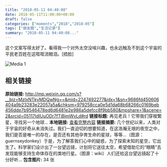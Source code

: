 ```yaml
---
title: "2018-05-11 04:40:08"
date: 2018-05-11T11:00:00+08:00
draft: false
categories: ["moments","2018","2018-05"]
tags: ["朋友圈","生活记录"]
summary: "2018-05-11 04:40:08..."
---
```


这个文案写得太好了。看得我一个对外太空没啥兴趣，也永远触及不到这个宇宙的平民老百姓在这哐哐流眼泪。[捂脸]

![Media 1](/Moments/photos/2018-05-11/201805110440080.jpg)

## 相关链接

**原始链接:** http://mp.weixin.qq.com/s?__biz=MzIxNTkyMDQwNg==&mid=2247492277&idx=1&sn=9686fd450606404a9b23283e22057a5a&chksm=979258cca0e5d1da68b68266c0169beb456dde7b9546478ed6d6481e2e986a5defcc8f9bb580&mpshare=1&scene=2&srcid=05117IdIUuODr7fTjBjmWvLd#rd
**链接标题:** 再见老兵！它带我们穿梭繁星，寻找另一个地球…
**本地链接:** [查看完整内容](/link_content/2018/05/2018-05-11-1/link_content/)
**链接摘要:** 几个世纪以来，人类对于宇宙的好奇从未消失过。我们一直迫切的想要知道，在这浩瀚无垠的夜空之中，我们是否是唯一的存在，是否还有其他孕育生命的星球，等等...（图源：guernseydonkey）于是，为了解答我们心中的疑惑，为了探索未知的星空，它出生了。科学家们设计出了一台望远镜，计划将它送往太空，希望借助它的“眼睛”去发现能够支持生命体存在的类地行星。（图源：wiki）人们还给这台望远镜起了十分好听...
**包含图片:** 34 张

